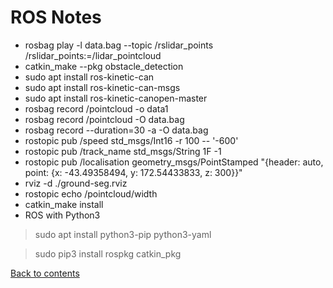 # ROS Notes

* rosbag  play  -l  data.bag  --topic  /rslidar_points  /rslidar_points:=/lidar_pointcloud
* catkin_make  --pkg  obstacle_detection
* sudo  apt  install  ros-kinetic-can
* sudo  apt  install  ros-kinetic-can-msgs
* sudo  apt  install  ros-kinetic-canopen-master
* rosbag  record  /pointcloud  -o  data1
* rosbag  record  /pointcloud  -O  data.bag
* rosbag  record  --duration=30  -a  -O  data.bag
* rostopic pub /speed std_msgs/Int16 -r 100 -- '-600'
* rostopic pub /track_name std_msgs/String 1F -1
* rostopic pub /localisation geometry_msgs/PointStamped "{header: auto, point: {x: -43.49358494, y: 172.54433833, z: 300}}"
* rviz -d ./ground-seg.rviz
* rostopic  echo  /pointcloud/width
* catkin_make install
* ROS with Python3
> sudo apt install python3-pip python3-yaml

> sudo pip3 install rospkg catkin_pkg

[Back to contents](./README.md)
